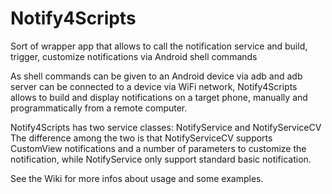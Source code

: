 # Notify4Scripts
Sort of wrapper app that allows to call the notification service and build, trigger, customize notifications via Android shell commands

As shell commands can be given to an Android device via adb and adb server can be connected to a device via WiFi network, Notify4Scripts allows to build and display notifications on a target phone, manually and programmatically from a remote computer.

Notify4Scripts has two service classes: NotifyService and NotifyServiceCV  
The difference among the two is that NotifyServiceCV supports CustomView notifications and a number of parameters to customize the notification, while NotifyService only support standard basic notification.

See the Wiki for more infos about usage and some examples.
